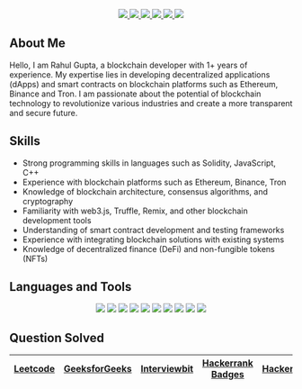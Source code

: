 <p align="center">
  <a href="mailto:rghanks01@gmail.com"> 
   <img src="https://img.shields.io/badge/Gmail-D14836?style=for-the-badge&logo=gmail&logoColor=white">
  </a>
  <a href="https://twitter.com/_rghanks" target="_blank">
    <img src="https://img.shields.io/badge/Twitter-1DA1F2?style=for-the-badge&logo=twitter&logoColor=white">
  </a>
  <a href="https://instagram.com/_rghanks" target="_blank">
   <img src="https://img.shields.io/badge/Instagram-E4405F?style=for-the-badge&logo=instagram&logoColor=white">
  </a>
  <a href="https://github.com/rghanks" target="_blank">
   <img src="https://img.shields.io/badge/Github-black?style=for-the-badge&logo=github&logoColor=white">
  </a>
  <a href="https://www.linkedin.com/in/rghanks/" target="_blank">
    <img src="https://img.shields.io/badge/LinkedIn-0077B5?style=for-the-badge&logo=linkedin&logoColor=white">
  </a>
  <a href="https://rghanks.hashnode.dev" target="_blank">
    <img src="https://img.shields.io/badge/Hashnode-2962FF?style=for-the-badge&logo=hashnode&logoColor=white">
  </a>
 
## About Me
<p>
Hello, I am Rahul Gupta, a blockchain developer with 1+ years of experience. My expertise lies in developing decentralized applications (dApps) and smart contracts on blockchain platforms such as Ethereum, Binance and Tron. I am passionate about the potential of blockchain technology to revolutionize various industries and create a more transparent and secure future.


</p>
</details>


## Skills
- Strong programming skills in languages such as Solidity, JavaScript, C++
- Experience with blockchain platforms such as Ethereum, Binance, Tron
- Knowledge of blockchain architecture, consensus algorithms, and cryptography
- Familiarity with web3.js, Truffle, Remix, and other blockchain development tools
- Understanding of smart contract development and testing frameworks
- Experience with integrating blockchain solutions with existing systems
- Knowledge of decentralized finance (DeFi) and non-fungible tokens (NFTs)



## Languages and Tools
<p align="center">
<!--   <img src="https://img.shields.io/badge/Language-5091CD?style=for-the-badge&logo=c&logoColor=white"> -->
  <img src="https://img.shields.io/badge/C++-02A9FF?style=for-the-badge&logo=cplusplus&logoColor=white">
<!--   <img src="https://img.shields.io/badge/Python-FFD43B?style=for-the-badge&logo=python&logoColor=blue"> -->
  <img src="https://img.shields.io/badge/Solidity-e6e6e6?style=for-the-badge&logo=solidity&logoColor=black">
  <img src="https://img.shields.io/badge/JavaScript-323330?style=for-the-badge&logo=javascript&logoColor=F7DF1E">
  <img src="https://img.shields.io/badge/HTML5-E34F26?style=for-the-badge&logo=html5&logoColor=white">
  <img src="https://img.shields.io/badge/CSS3-1572B6?style=for-the-badge&logo=css3&logoColor=white">
  <img src="https://img.shields.io/badge/React-20232A?style=for-the-badge&logo=react&logoColor=61DAFB">
<!--   <img src="https://img.shields.io/badge/Tailwind_CSS-38B2AC?style=for-the-badge&logo=tailwind-css&logoColor=white"> -->
  <img src="https://img.shields.io/badge/GIT-E44C30?style=for-the-badge&logo=git&logoColor=white">
  <img src="https://img.shields.io/badge/GitHub-100000?style=for-the-badge&logo=github&logoColor=white">
  <img src="https://img.shields.io/badge/Ethereum-3C3C3D?style=for-the-badge&logo=ethereum&logoColor=white">
  <img src="https://img.shields.io/badge/OpenZeppelin-4E5EE4?logo=OpenZeppelin&logoColor=fff&style=for-the-badge">
</p>



  
## Question Solved

| [Leetcode](https://leetcode.com/rghanks/) | [GeeksforGeeks](https://auth.geeksforgeeks.org/user/rghanks/practice) |  [Interviewbit](https://interviewbit.com/profile/rghanks/solved-problems) | [Hackerrank Badges](https://www.hackerrank.com/rghanks)| [HackerEarth](https://www.hackerearth.com/@rghanks) |
|-|-|-|-|-|
  
  

  

